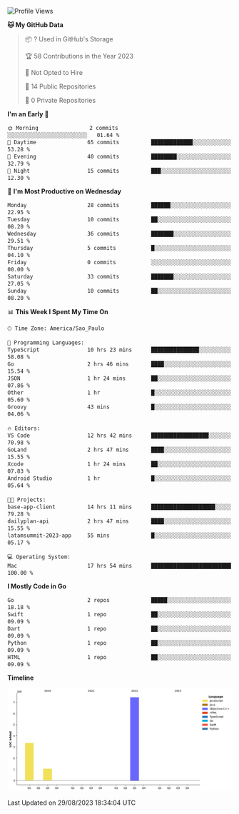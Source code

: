 <!--START_SECTION:waka-->

![Profile Views](http://img.shields.io/badge/Profile%20Views-1-blue)

**🐱 My GitHub Data** 

> 📦 ? Used in GitHub's Storage 
 > 
> 🏆 58 Contributions in the Year 2023
 > 
> 🚫 Not Opted to Hire
 > 
> 📜 14 Public Repositories 
 > 
> 🔑 0 Private Repositories 
 > 
**I'm an Early 🐤** 

```text
🌞 Morning                2 commits           ░░░░░░░░░░░░░░░░░░░░░░░░░   01.64 % 
🌆 Daytime                65 commits          █████████████░░░░░░░░░░░░   53.28 % 
🌃 Evening                40 commits          ████████░░░░░░░░░░░░░░░░░   32.79 % 
🌙 Night                  15 commits          ███░░░░░░░░░░░░░░░░░░░░░░   12.30 % 
```
📅 **I'm Most Productive on Wednesday** 

```text
Monday                   28 commits          ██████░░░░░░░░░░░░░░░░░░░   22.95 % 
Tuesday                  10 commits          ██░░░░░░░░░░░░░░░░░░░░░░░   08.20 % 
Wednesday                36 commits          ███████░░░░░░░░░░░░░░░░░░   29.51 % 
Thursday                 5 commits           █░░░░░░░░░░░░░░░░░░░░░░░░   04.10 % 
Friday                   0 commits           ░░░░░░░░░░░░░░░░░░░░░░░░░   00.00 % 
Saturday                 33 commits          ███████░░░░░░░░░░░░░░░░░░   27.05 % 
Sunday                   10 commits          ██░░░░░░░░░░░░░░░░░░░░░░░   08.20 % 
```


📊 **This Week I Spent My Time On** 

```text
🕑︎ Time Zone: America/Sao_Paulo

💬 Programming Languages: 
TypeScript               10 hrs 23 mins      ███████████████░░░░░░░░░░   58.08 % 
Go                       2 hrs 46 mins       ████░░░░░░░░░░░░░░░░░░░░░   15.54 % 
JSON                     1 hr 24 mins        ██░░░░░░░░░░░░░░░░░░░░░░░   07.86 % 
Other                    1 hr                █░░░░░░░░░░░░░░░░░░░░░░░░   05.60 % 
Groovy                   43 mins             █░░░░░░░░░░░░░░░░░░░░░░░░   04.06 % 

🔥 Editors: 
VS Code                  12 hrs 42 mins      ██████████████████░░░░░░░   70.98 % 
GoLand                   2 hrs 47 mins       ████░░░░░░░░░░░░░░░░░░░░░   15.55 % 
Xcode                    1 hr 24 mins        ██░░░░░░░░░░░░░░░░░░░░░░░   07.83 % 
Android Studio           1 hr                █░░░░░░░░░░░░░░░░░░░░░░░░   05.64 % 

🐱‍💻 Projects: 
base-app-client          14 hrs 11 mins      ████████████████████░░░░░   79.28 % 
dailyplan-api            2 hrs 47 mins       ████░░░░░░░░░░░░░░░░░░░░░   15.55 % 
latamsummit-2023-app     55 mins             █░░░░░░░░░░░░░░░░░░░░░░░░   05.17 % 

💻 Operating System: 
Mac                      17 hrs 54 mins      █████████████████████████   100.00 % 
```

**I Mostly Code in Go** 

```text
Go                       2 repos             █████░░░░░░░░░░░░░░░░░░░░   18.18 % 
Swift                    1 repo              ██░░░░░░░░░░░░░░░░░░░░░░░   09.09 % 
Dart                     1 repo              ██░░░░░░░░░░░░░░░░░░░░░░░   09.09 % 
Python                   1 repo              ██░░░░░░░░░░░░░░░░░░░░░░░   09.09 % 
HTML                     1 repo              ██░░░░░░░░░░░░░░░░░░░░░░░   09.09 % 
```



**Timeline**

![Lines of Code chart](https://raw.githubusercontent.com/danielr0d/danielr0d/main/assets/bar_graph.png)


 Last Updated on 29/08/2023 18:34:04 UTC
<!--END_SECTION:waka-->

<!--
**danielr0d/danielr0d** is a ✨ _special_ ✨ repository because its `README.md` (this file) appears on your GitHub profile.

Here are some ideas to get you started:

- 🔭 I’m currently working on ...
- 🌱 I’m currently learning ...
- 👯 I’m looking to collaborate on ...
- 🤔 I’m looking for help with ...
- 💬 Ask me about ...
- 📫 How to reach me: ...
- 😄 Pronouns: ...
- ⚡ Fun fact: ...
-->
